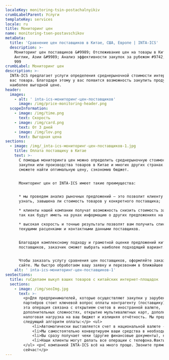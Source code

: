```yaml
---
localeKey: monitoring-tsin-postachalnyikiv
crumbLabelParent: Услуги
templateKey: services
locale: ru
title: Мониторинг цен
name: monitoring-tsen-postavschikov
metaData:
  title: 'Сравнение цен поставщиков в Китае, США, Европе | INTA-ICS'
  description: >-
    Мониторинг цен поставщиков &#9989; Отслеживание цен на товары в Китае, США,
    Англии, Азии &#9989; Анализ эффективности закупок за рубежом #9742; 068 5555
    999
crumbLabel: Мониторинг цен
description: >-
  INTA-ICS предлагает услуги определения среднерыночной стоимости интересующего
  вас товара. Благодаря этому у вас появится возможность закупить продукцию по
  наиболее выгодной цене.
header:
  images:
    - alt: ' inta-ics-мониторинг-цен-поставщиков'
      image: /img/price-monitoring-header.png
  scopeInformation:
    - image: /img/time.png
      text: Скорость
    - image: /img/card.png
      text: От 3 дней
    - image: /img/lov.png
      text: Выгодная цена
sections:
  - image: /img/_inta-ics-мониторинг-цен-поставщиков-1.jpg
    title: Оплата поставщику в Китае
    text: >-
      С помощью мониторинга цен можно определить среднерыночную стоимость
      закупки или производства товаров в Китае и многих других странах. Так вы
      сможете найти оптимальную цену, сэкономив бюджет.


      Мониторинг цен от INTA-ICS имеет такие преимущества:


      * мы проведем анализ рыночных предложений — это позволит клиенту компании
      узнать, завышена ли стоимость товаров у конкретного поставщика;

      * клиенты нашей компании получат возможность снизить стоимость закупки,
      так как будут иметь на руках информацию о других предложениях на рынке;

      * высокая скорость и точные результаты позволят вам получить список с
      текущими расценками и контактными данными поставщиков.


      Благодаря комплексному подходу и грамотной оценке предложений китайских
      поставщиков, заказчик сможет выбрать наиболее подходящий вариант.


      Чтобы заказать услугу сравнения цен поставщиков, оформляйте заказ на
      сайте. Мы быстро обработаем вашу заявку и перезвоним в ближайшее время.
    alt: ' inta-ics-мониторинг-цен-поставщиков-1'
seoSections:
  title: ruСделаем выкуп ваших товаров с китайских интернет-площадок
  sections:
    - image: /img/seoImg.jpg
      text: >-
        <p>Для предпринимателей, которые осуществляют закупки у зарубежных
        партнёров стоит ключевой вопрос оплаты контрагенту (поставщику). Часто
        эта операция связана с открытием счетов в иностранной валюте,
        дополнительных сложностях, открытие мультивалютных карт, дополнительная
        налоговая нагрузка на ваш бюджет и излишняя отчётность. Мы предлагаем
        следующий алгоритм оплаты:</p> <ul>
            <li>Автоматически выставляется счет в национальной валюте - гривнах. По факту вы покупаете товар в гривнах.</li>
            <li>Мы самостоятельно конвертируем ваши средства в необходимую валюту поставщика по выгодному курсу и оплачиваем ваш заказ.</li>
            <li>Вы сразу получает чеки (другие финансовые документы), которые подтверждают факт оплаты.</li>
            <li>Наши клиенты могут делать все операции с телефона.Фактически, наша компания выполняет работу, связанную с обслуживанием валютных счетов. При этом вы всегда знаете оптовую стоимость товара в нашей национальной валюте.</li>
        </ul> <p>С компанией INTA-ICS всё на много проще. Звоните прямо
        сейчас!</p>
---
```

